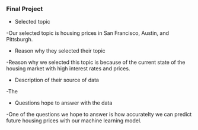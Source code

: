### Final Project

+ Selected topic

-Our selected topic is housing prices in San Francisco, Austin, and Pittsburgh. 

+ Reason why they selected their topic

-Reason why we selected this topic is because of the current state of the housing market with high interest rates and prices.

+ Description of their source of data

-The 

+ Questions hope to answer with the data

-One of the questions we hope to answer is how accuratelty we can predict future housing prices with our machine learning model.

